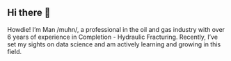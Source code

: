 ## Hi there 👋

Howdie! I’m Man /muhn/, a professional in the oil and gas industry with over 6 years of experience in Completion - Hydraulic Fracturing. Recently, I’ve set my sights on data science and am actively learning and growing in this field.



